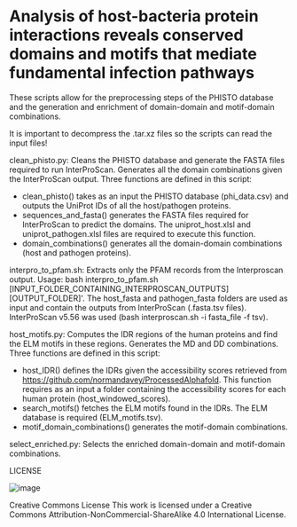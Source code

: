 # Analysis of host-bacteria protein interactions reveals conserved domains and motifs that mediate fundamental infection pathways

These scripts allow for the preprocessing steps of the PHISTO database and the generation and enrichment of domain-domain and motif-domain combinations.

It is important to decompress the .tar.xz files so the scripts can read the input files!

clean_phisto.py: Cleans the PHISTO database and generate the FASTA files required to run InterProScan. Generates all the domain combinations given the InterProScan output. Three functions are defined in this script: 
- clean_phisto() takes as an input the PHISTO database (phi_data.csv) and outputs the UniProt IDs of all the host/pathogen proteins. 
- sequences_and_fasta() generates the FASTA files required for InterProScan to predict the domains. The uniprot_host.xlsl and uniprot_pathogen.xlsl files are required to execute this function.
- domain_combinations() generates all the domain-domain combinations (host and pathogen proteins).

interpro_to_pfam.sh: Extracts only the PFAM records from the Interproscan output. Usage: bash interpro_to_pfam.sh [INPUT_FOLDER_CONTAINING_INTERPROSCAN_OUTPUTS] [OUTPUT_FOLDER]'. The host_fasta and pathogen_fasta folders are used as input and contain the outputs from InterProScan (.fasta.tsv files). InterProScan v5.56 was used (bash interproscan.sh -i fasta_file -f tsv).

host_motifs.py: Computes the IDR regions of the human proteins and find the ELM motifs in these regions. Generates the MD and DD combinations. Three functions are defined in this script: 
- host_IDR() defines the IDRs given the accessibility scores retrieved from https://github.com/normandavey/ProcessedAlphafold. This function requires as an input a folder containing the accessibility scores for each human protein (host_windowed_scores).
- search_motifs() fetches the ELM motifs found in the IDRs. The ELM database is required (ELM_motifs.tsv).
- motif_domain_combinations() generates the motif-domain combinations.

select_enriched.py: Selects the enriched domain-domain and motif-domain combinations.

LICENSE

![image](https://user-images.githubusercontent.com/78474998/190620662-51e972db-df9d-42cf-a215-758c58e9e5f3.png)

Creative Commons License
This work is licensed under a Creative Commons Attribution-NonCommercial-ShareAlike 4.0 International License.
